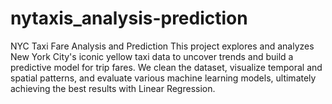 # nytaxis_analysis-prediction
NYC Taxi Fare Analysis and Prediction  This project explores and analyzes New York City's iconic yellow taxi data to uncover trends and build a predictive model for trip fares. We clean the dataset, visualize temporal and spatial patterns, and evaluate various machine learning models, ultimately achieving the best results with Linear Regression. 
